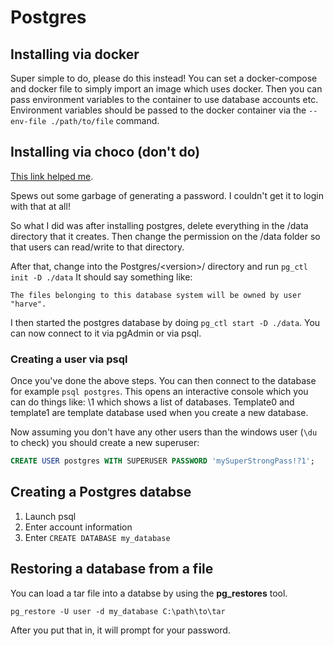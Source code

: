 # Postgres

## Installing via docker

Super simple to do, please do this instead! You can set a docker-compose and docker file to simply import an image which uses docker. Then you can pass environment variables to the container to use database accounts etc. Environment variables should be passed to the docker container via the `--env-file ./path/to/file` command.

## Installing via choco (don't do)

[This link helped me](https://medium.com/@aeadedoyin/getting-started-with-postgresql-on-windows-201906131300-ee75f066df78).

Spews out some garbage of generating a password. I couldn't get it to login
with that at all!

So what I did was after installing postgres, delete everything in the /data
directory that it creates. Then change the permission on the /data folder so
that users can read/write to that directory.

After that, change into the Postgres/\<version>/ directory and run
`pg_ctl init -D ./data` It should say something like:

``` shell
The files belonging to this database system will be owned by user "harve".
```

I then started the postgres database by doing `pg_ctl start -D ./data`.
You can now connect to it via pgAdmin or via psql.

### Creating a user via psql

Once you've done the above steps. You can then connect to the database for
example `psql postgres`. This opens an interactive console which you can do
things like: \1 which shows a list of databases. Template0 and template1 are
template database used when you create a new database.

Now assuming you don't have any other users than the windows user (`\du` to
check) you should create a new superuser:

``` sql
CREATE USER postgres WITH SUPERUSER PASSWORD 'mySuperStrongPass!?1';
```

## Creating a Postgres databse

1. Launch psql
2. Enter account information
3. Enter `CREATE DATABASE my_database`

## Restoring a database from a file

You can load a tar file into a databse by using the **pg_restores** tool.

```shell
pg_restore -U user -d my_database C:\path\to\tar
```

After you put that in, it will prompt for your password.